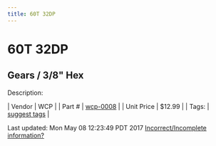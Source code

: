 ```yaml
---
title: 60T 32DP
---
```


# 60T 32DP
## Gears / 3/8" Hex
Description: 	 

| Vendor | WCP | 
| Part # | [wcp-0008](http://www.wcproducts.net/32-dp-gears) | 
| Unit Price | $12.99 | 
| Tags: | [suggest tags](https://docs.google.com/forms/d/e/1FAIpQLSeWyY8v3RgOty-MyWmh9U0iivNYN_molChYyS-0U-o-kOAv_g/viewform) | 

Last updated: Mon May 08 12:23:49 PDT 2017
 [Incorrect/Incomplete information?](https://docs.google.com/forms/d/e/1FAIpQLSeWyY8v3RgOty-MyWmh9U0iivNYN_molChYyS-0U-o-kOAv_g/viewform)